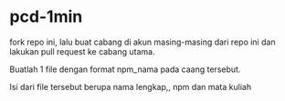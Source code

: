 # pcd-1min
fork repo ini, lalu buat cabang di akun masing-masing dari repo ini dan lakukan pull request ke cabang utama.

Buatlah 1 file dengan format npm_nama pada caang tersebut.

Isi dari file tersebut berupa nama lengkap,, npm dan mata kuliah

